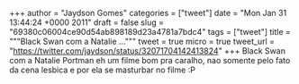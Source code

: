 
+++
author = "Jaydson Gomes"
categories = ["tweet"]
date = "Mon Jan 31 13:44:24 +0000 2011"
draft = false
slug = "69380c06004ce90d54ab898189d23a4781a7bdc4"
tags = ["tweet"]
title = """Black Swan com a Natalie ..."""
tweet = true
micro = true
tweet_url = "https://twitter.com/jaydson/status/32071704142413824"
+++
Black Swan com a Natalie Portman eh um filme bom pra caralho, nao somente pelo fato da cena lesbica e  por ela se masturbar no filme :P
